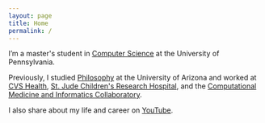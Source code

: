 ```yaml
---
layout: page
title: Home
permalink: /
---
```


I’m a master's student in [Computer Science](https://online.seas.upenn.edu/degrees/mcit-online/) at the University of Pennsylvania.

Previously, I studied [Philosophy](https://philosophy.arizona.edu/) at the University of Arizona and worked at [CVS Health](https://www.cvshealth.com/), [St. Jude Children's Research Hospital](https://www.stjude.org/), and the [Computational Medicine and Informatics Collaboratory](https://com-in.collab.arizona.edu/).

I also share about my life and career on [YouTube](http://www.youtube.com/cedricvicera).
